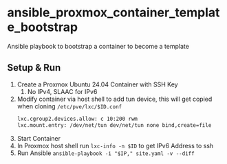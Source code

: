 # ansible_proxmox_container_template_bootstrap
Ansible playbook to bootstrap a container to become a template

## Setup & Run

1. Create a Proxmox Ubuntu 24.04 Container with SSH Key
    1. No IPv4, SLAAC for IPv6
1. Modify container via host shell to add tun device, this will get copied when cloning `/etc/pve/lxc/$ID.conf`
    ```bash
    lxc.cgroup2.devices.allow: c 10:200 rwm
    lxc.mount.entry: /dev/net/tun dev/net/tun none bind,create=file
    ```
1. Start Container
1. In Proxmox host shell run `lxc-info -n $ID` to get IPv6 Address to ssh
1. Run Ansible `ansible-playbook -i "$IP," site.yaml -v --diff`